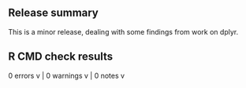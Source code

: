 ## Release summary

This is a minor release, dealing with some findings from work on dplyr. 

## R CMD check results

0 errors v | 0 warnings v | 0 notes v
